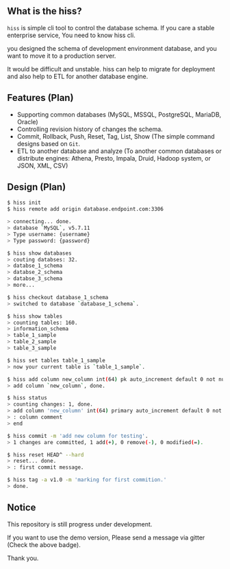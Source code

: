 ## What is the hiss?

`hiss` is simple cli tool to control the database schema.
If you care a stable enterprise service, You need to know hiss cli.

you designed the schema of development environment database, and you want to move it to a production server.

It would be difficult and unstable. hiss can help to migrate for deployment and also help to ETL for another database engine.

## Features (Plan)

- Supporting common databases (MySQL, MSSQL, PostgreSQL, MariaDB, Oracle)
- Controlling revision history of changes the schema.
- Commit, Rollback, Push, Reset, Tag, List, Show (The simple command designs based on `Git`.
- ETL to another database and analyze (To another common databases or distribute engines: Athena, Presto, Impala, Druid, Hadoop system, or JSON, XML, CSV)

## Design (Plan)

```bash
$ hiss init
$ hiss remote add origin database.endpoint.com:3306

> connecting... done.
> database `MySQL`, v5.7.11
> Type username: {username}
> Type password: {password}

$ hiss show databases
> couting databses: 32.
> databse_1_schema
> databse_2_schema
> databse_3_schema
> more...

$ hiss checkout database_1_schema
> switched to database `database_1_schema`.

$ hiss show tables
> counting tables: 160.
> information_schema
> table_1_sample
> table_2_sample
> table_3_sample

$ hiss set tables table_1_sample
> now your current table is `table_1_sample`.

$ hiss add column new_column int(64) pk auto_increment default 0 not null -m 'column comment'
> add column `new_column`, done.

$ hiss status
> counting changes: 1, done.
> add column 'new_column' int(64) primary auto_increment default 0 not null
> : column comment
> end

$ hiss commit -m 'add new column for testing'.
> 1 changes are committed, 1 add(+), 0 remove(-), 0 modified(=).

$ hiss reset HEAD^ --hard
> reset... done.
> : first commit message.

$ hiss tag -a v1.0 -m 'marking for first commition.'
> done.
```

## Notice

This repository is still progress under development.

If you want to use the demo version, Please send a message via gitter (Check the above badge).

Thank you.
